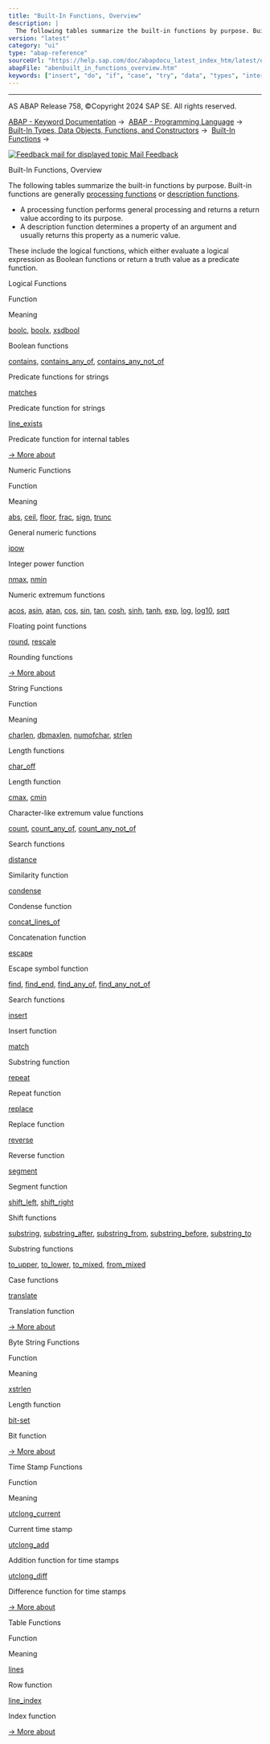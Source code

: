 ```yaml
---
title: "Built-In Functions, Overview"
description: |
  The following tables summarize the built-in functions by purpose. Built-in functions are generally processing functions(https://help.sap.com/doc/abapdocu_latest_index_htm/latest/en-US/abenprocess_function_glosry.htm 'Glossary Entry') or description functions(https://help.sap.com/doc/abapdocu_lat
version: "latest"
category: "ui"
type: "abap-reference"
sourceUrl: "https://help.sap.com/doc/abapdocu_latest_index_htm/latest/en-US/abenbuilt_in_functions_overview.htm"
abapFile: "abenbuilt_in_functions_overview.htm"
keywords: ["insert", "do", "if", "case", "try", "data", "types", "internal-table", "abenbuilt", "functions", "overview"]
---
```


* * *

AS ABAP Release 758, ©Copyright 2024 SAP SE. All rights reserved.

[ABAP - Keyword Documentation](https://help.sap.com/doc/abapdocu_latest_index_htm/latest/en-US/abenabap.htm) →  [ABAP - Programming Language](https://help.sap.com/doc/abapdocu_latest_index_htm/latest/en-US/abenabap_reference.htm) →  [Built-In Types, Data Objects, Functions, and Constructors](https://help.sap.com/doc/abapdocu_latest_index_htm/latest/en-US/abenbuilt_in.htm) →  [Built-In Functions](https://help.sap.com/doc/abapdocu_latest_index_htm/latest/en-US/abenbuilt_in_functions.htm) → 

 [![](Mail.gif?object=Mail.gif "Feedback mail for displayed topic") Mail Feedback](mailto:f1_help@sap.com?subject=Feedback%20on%20ABAP%20Documentation&body=Document:%20Built-In%20Functions%2C%20Overview%2C%20ABENBUILT_IN_FUNCTIONS_OVERVIEW%2C%20758%0D%0A%0D%0AError:%0D%0A%0D%0A%0D%0A%0D%0ASuggestion%20for%20improvement:)

Built-In Functions, Overview

The following tables summarize the built-in functions by purpose. Built-in functions are generally [processing functions](https://help.sap.com/doc/abapdocu_latest_index_htm/latest/en-US/abenprocess_function_glosry.htm "Glossary Entry") or [description functions](https://help.sap.com/doc/abapdocu_latest_index_htm/latest/en-US/abendescription_function_glosry.htm "Glossary Entry").

-   A processing function performs general processing and returns a return value according to its purpose.
-   A description function determines a property of an argument and usually returns this property as a numeric value.

These include the logical functions, which either evaluate a logical expression as Boolean functions or return a truth value as a predicate function.

Logical Functions   

Function

Meaning

[boolc](https://help.sap.com/doc/abapdocu_latest_index_htm/latest/en-US/abenboole_functions.htm), [boolx](https://help.sap.com/doc/abapdocu_latest_index_htm/latest/en-US/abenboole_functions.htm), [xsdbool](https://help.sap.com/doc/abapdocu_latest_index_htm/latest/en-US/abenboole_functions.htm)

Boolean functions

[contains](https://help.sap.com/doc/abapdocu_latest_index_htm/latest/en-US/abencontains_functions.htm), [contains\_any\_of](https://help.sap.com/doc/abapdocu_latest_index_htm/latest/en-US/abencontains_functions.htm), [contains\_any\_not\_of](https://help.sap.com/doc/abapdocu_latest_index_htm/latest/en-US/abencontains_functions.htm)

Predicate functions for strings

[matches](https://help.sap.com/doc/abapdocu_latest_index_htm/latest/en-US/abenmatches_functions.htm)

Predicate function for strings

[line\_exists](https://help.sap.com/doc/abapdocu_latest_index_htm/latest/en-US/abenline_exists_function.htm)

Predicate function for internal tables

[→ More about](https://help.sap.com/doc/abapdocu_latest_index_htm/latest/en-US/abenlogic_functions.htm)

Numeric Functions   

Function

Meaning

[abs](https://help.sap.com/doc/abapdocu_latest_index_htm/latest/en-US/abennumerical_functions.htm), [ceil](https://help.sap.com/doc/abapdocu_latest_index_htm/latest/en-US/abennumerical_functions.htm), [floor](https://help.sap.com/doc/abapdocu_latest_index_htm/latest/en-US/abennumerical_functions.htm), [frac](https://help.sap.com/doc/abapdocu_latest_index_htm/latest/en-US/abennumerical_functions.htm), [sign](https://help.sap.com/doc/abapdocu_latest_index_htm/latest/en-US/abennumerical_functions.htm), [trunc](https://help.sap.com/doc/abapdocu_latest_index_htm/latest/en-US/abennumerical_functions.htm)

General numeric functions

[ipow](https://help.sap.com/doc/abapdocu_latest_index_htm/latest/en-US/abenpower_function.htm)

Integer power function

[nmax](https://help.sap.com/doc/abapdocu_latest_index_htm/latest/en-US/abennmax_nmin_functions.htm), [nmin](https://help.sap.com/doc/abapdocu_latest_index_htm/latest/en-US/abennmax_nmin_functions.htm)

Numeric extremum functions

[acos](https://help.sap.com/doc/abapdocu_latest_index_htm/latest/en-US/abenfloating_point_functions.htm), [asin](https://help.sap.com/doc/abapdocu_latest_index_htm/latest/en-US/abenfloating_point_functions.htm), [atan](https://help.sap.com/doc/abapdocu_latest_index_htm/latest/en-US/abenfloating_point_functions.htm), [cos](https://help.sap.com/doc/abapdocu_latest_index_htm/latest/en-US/abenfloating_point_functions.htm), [sin](https://help.sap.com/doc/abapdocu_latest_index_htm/latest/en-US/abenfloating_point_functions.htm), [tan](https://help.sap.com/doc/abapdocu_latest_index_htm/latest/en-US/abenfloating_point_functions.htm), [cosh](https://help.sap.com/doc/abapdocu_latest_index_htm/latest/en-US/abenfloating_point_functions.htm), [sinh](https://help.sap.com/doc/abapdocu_latest_index_htm/latest/en-US/abenfloating_point_functions.htm), [tanh](https://help.sap.com/doc/abapdocu_latest_index_htm/latest/en-US/abenfloating_point_functions.htm), [exp](https://help.sap.com/doc/abapdocu_latest_index_htm/latest/en-US/abenfloating_point_functions.htm), [log](https://help.sap.com/doc/abapdocu_latest_index_htm/latest/en-US/abenfloating_point_functions.htm), [log10](https://help.sap.com/doc/abapdocu_latest_index_htm/latest/en-US/abenfloating_point_functions.htm), [sqrt](https://help.sap.com/doc/abapdocu_latest_index_htm/latest/en-US/abenfloating_point_functions.htm)

Floating point functions

[round](https://help.sap.com/doc/abapdocu_latest_index_htm/latest/en-US/abendec_floating_point_functions.htm), [rescale](https://help.sap.com/doc/abapdocu_latest_index_htm/latest/en-US/abendec_floating_point_functions.htm)

Rounding functions

[→ More about](https://help.sap.com/doc/abapdocu_latest_index_htm/latest/en-US/abenmathematical_functions.htm)

String Functions   

Function

Meaning

[charlen](https://help.sap.com/doc/abapdocu_latest_index_htm/latest/en-US/abenlength_functions.htm), [dbmaxlen](https://help.sap.com/doc/abapdocu_latest_index_htm/latest/en-US/abenlength_functions.htm), [numofchar](https://help.sap.com/doc/abapdocu_latest_index_htm/latest/en-US/abenlength_functions.htm), [strlen](https://help.sap.com/doc/abapdocu_latest_index_htm/latest/en-US/abenlength_functions.htm)

Length functions

[char\_off](https://help.sap.com/doc/abapdocu_latest_index_htm/latest/en-US/abenlength_functions_args.htm)

Length function

[cmax](https://help.sap.com/doc/abapdocu_latest_index_htm/latest/en-US/abencmax_cmin_functions.htm), [cmin](https://help.sap.com/doc/abapdocu_latest_index_htm/latest/en-US/abencmax_cmin_functions.htm)

Character-like extremum value functions

[count](https://help.sap.com/doc/abapdocu_latest_index_htm/latest/en-US/abencount_functions.htm), [count\_any\_of](https://help.sap.com/doc/abapdocu_latest_index_htm/latest/en-US/abencount_functions.htm), [count\_any\_not\_of](https://help.sap.com/doc/abapdocu_latest_index_htm/latest/en-US/abencount_functions.htm)

Search functions

[distance](https://help.sap.com/doc/abapdocu_latest_index_htm/latest/en-US/abendistance_functions.htm)

Similarity function

[condense](https://help.sap.com/doc/abapdocu_latest_index_htm/latest/en-US/abencondense_functions.htm)

Condense function

[concat\_lines\_of](https://help.sap.com/doc/abapdocu_latest_index_htm/latest/en-US/abenconcatenation_functions.htm)

Concatenation function

[escape](https://help.sap.com/doc/abapdocu_latest_index_htm/latest/en-US/abenescape_functions.htm)

Escape symbol function

[find](https://help.sap.com/doc/abapdocu_latest_index_htm/latest/en-US/abensearch_functions.htm), [find\_end](https://help.sap.com/doc/abapdocu_latest_index_htm/latest/en-US/abensearch_functions.htm), [find\_any\_of](https://help.sap.com/doc/abapdocu_latest_index_htm/latest/en-US/abensearch_functions.htm), [find\_any\_not\_of](https://help.sap.com/doc/abapdocu_latest_index_htm/latest/en-US/abensearch_functions.htm)

Search functions

[insert](https://help.sap.com/doc/abapdocu_latest_index_htm/latest/en-US/abeninsert_functions.htm)

Insert function

[match](https://help.sap.com/doc/abapdocu_latest_index_htm/latest/en-US/abenmatch_functions.htm)

Substring function

[repeat](https://help.sap.com/doc/abapdocu_latest_index_htm/latest/en-US/abenrepeat_functions.htm)

Repeat function

[replace](https://help.sap.com/doc/abapdocu_latest_index_htm/latest/en-US/abenreplace_functions.htm)

Replace function

[reverse](https://help.sap.com/doc/abapdocu_latest_index_htm/latest/en-US/abenreverse_functions.htm)

Reverse function

[segment](https://help.sap.com/doc/abapdocu_latest_index_htm/latest/en-US/abensegment_functions.htm)

Segment function

[shift\_left](https://help.sap.com/doc/abapdocu_latest_index_htm/latest/en-US/abenshift_functions.htm), [shift\_right](https://help.sap.com/doc/abapdocu_latest_index_htm/latest/en-US/abenshift_functions.htm)

Shift functions

[substring](https://help.sap.com/doc/abapdocu_latest_index_htm/latest/en-US/abensubstring_functions.htm), [substring\_after](https://help.sap.com/doc/abapdocu_latest_index_htm/latest/en-US/abensubstring_functions.htm), [substring\_from](https://help.sap.com/doc/abapdocu_latest_index_htm/latest/en-US/abensubstring_functions.htm), [substring\_before](https://help.sap.com/doc/abapdocu_latest_index_htm/latest/en-US/abensubstring_functions.htm), [substring\_to](https://help.sap.com/doc/abapdocu_latest_index_htm/latest/en-US/abensubstring_functions.htm)

Substring functions

[to\_upper](https://help.sap.com/doc/abapdocu_latest_index_htm/latest/en-US/abencase_functions.htm), [to\_lower](https://help.sap.com/doc/abapdocu_latest_index_htm/latest/en-US/abencase_functions.htm), [to\_mixed](https://help.sap.com/doc/abapdocu_latest_index_htm/latest/en-US/abencase_functions.htm), [from\_mixed](https://help.sap.com/doc/abapdocu_latest_index_htm/latest/en-US/abencase_functions.htm)

Case functions

[translate](https://help.sap.com/doc/abapdocu_latest_index_htm/latest/en-US/abentranslate_functions.htm)

Translation function

[→ More about](https://help.sap.com/doc/abapdocu_latest_index_htm/latest/en-US/abenstring_functions.htm)

Byte String Functions   

Function

Meaning

[xstrlen](https://help.sap.com/doc/abapdocu_latest_index_htm/latest/en-US/abendescriptive_functions_binary.htm)

Length function

[bit-set](https://help.sap.com/doc/abapdocu_latest_index_htm/latest/en-US/abenbit_functions.htm)

Bit function

[→ More about](https://help.sap.com/doc/abapdocu_latest_index_htm/latest/en-US/abenbinary_functions.htm)

Time Stamp Functions   

Function

Meaning

[utclong\_current](https://help.sap.com/doc/abapdocu_latest_index_htm/latest/en-US/abenutclong_current.htm)

Current time stamp

[utclong\_add](https://help.sap.com/doc/abapdocu_latest_index_htm/latest/en-US/abenutclong_add.htm)

Addition function for time stamps

[utclong\_diff](https://help.sap.com/doc/abapdocu_latest_index_htm/latest/en-US/abenutclong_diff.htm)

Difference function for time stamps

[→ More about](https://help.sap.com/doc/abapdocu_latest_index_htm/latest/en-US/abentimestamp_functions.htm)

Table Functions   

Function

Meaning

[lines](https://help.sap.com/doc/abapdocu_latest_index_htm/latest/en-US/abendescriptive_functions_table.htm)

Row function

[line\_index](https://help.sap.com/doc/abapdocu_latest_index_htm/latest/en-US/abenline_index_function.htm)

Index function

[→ More about](https://help.sap.com/doc/abapdocu_latest_index_htm/latest/en-US/abentable_functions.htm)